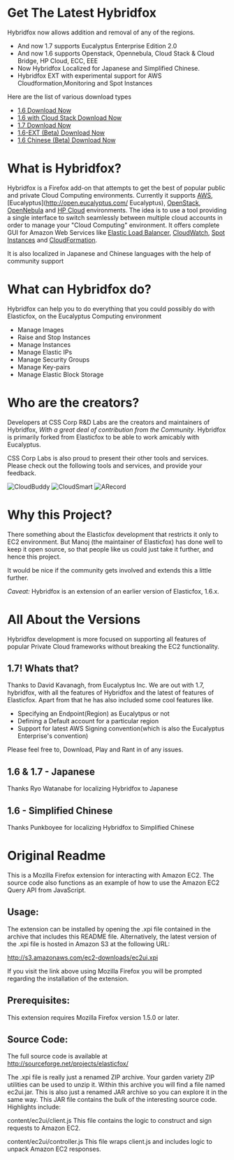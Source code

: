 # Get The Latest Hybridfox

Hybridfox now allows addition and removal of any of the regions.

* And now 1.7 supports Eucalyptus Enterprise Edition 2.0
* And now 1.6 supports Openstack, Opennebula, Cloud Stack & Cloud Bridge, HP Cloud, ECC, EEE
* Now Hybridfox Localized for Japanese and Simplified Chinese.
* Hybridfox EXT with experimental support for AWS Cloudformation,Monitoring and Spot Instances

Here are the list of various download types

* [1.6 Download Now](http://hybridfox.googlecode.com/files/hybridfox-1.6.000236.xpi)
* [1.6 with Cloud Stack Download Now](http://hybridfox.googlecode.com/files/hybridfox-1.6.000224.xpi)
* [1.7 Download Now](http://hybridfox.googlecode.com/files/hybridfox-1.7.000177.xpi)
* [1.6-EXT (Beta) Download Now](http://hybridfox.googlecode.com/files/hybridfox-ext-1.6.000208.xpi)
* [1.6 Chinese (Beta) Download Now](http://hybridfox.googlecode.com/files/hybridfox-1.6.000208.xpi)

# What is Hybridfox?

Hybridfox is a Firefox add-on that attempts to get the best of popular public and private Cloud Computing environments. Currently it supports [AWS](http://aws.amazon.com), [Eucalyptus](http://open.eucalyptus.com/ Eucalyptus), [OpenStack](http://openstack.org/), [OpenNebula](http://opennebula.org/) and [HP Cloud](http://hpcloud.com/) environments. The idea is to use a tool providing a single interface to switch seamlessly between multiple cloud accounts in order to manage your "Cloud Computing" environment. It offers complete GUI for Amazon Web Services like [Elastic Load Balancer](http://aws.amazon.com/elasticloadbalancing/), [CloudWatch](http://aws.amazon.com/cloudwatch/), [Spot Instances](http://aws.amazon.com/ec2/spot-instances/) and [CloudFormation](http://aws.amazon.com/cloudformation/). 

It is also localized in Japanese and Chinese languages with the help of community support


# What can Hybridfox do?

Hybridfox can help you to do everything that you could possibly do with Elasticfox, on the Eucalyptus Computing environment

* Manage Images
* Raise and Stop Instances
* Manage Instances
* Manage Elastic IPs
* Manage Security Groups
* Manage Key-pairs
* Manage Elastic Block Storage

# Who are the creators?

Developers at CSS Corp R&D Labs are the creators and maintainers of Hybridfox, *With a great deal of contribution from the Community*. Hybridfox is primarily forked from Elasticfox to be able to work amicably with Eucalyptus.

CSS Corp Labs is also proud to present their other tools and services. Please check out the following tools and services, and provide your feedback.

![CloudBuddy](https://labs.csscorp.com/site/images/cb_personal_small.gif)
![CloudSmart](https://labs.csscorp.com/site/images/cloud_smart_small.gif) 
![ARecord](https://labs.csscorp.com/site/images/arecord.gif)

# Why this Project?

There something about the Elasticfox development that restricts it only to EC2 environment. But Manoj (the maintainer of Elasticfox) has done well to keep it open source, so that people like us could just take it further, and hence this project.

It would be nice if the community gets involved and extends this a little further.

*Caveat:* Hybridfox is an extension of an earlier version of Elasticfox, 1.6.x.

# All About the Versions

Hybridfox development is more focused on supporting all features of popular Private Cloud frameworks without breaking the EC2 functionality.

## 1.7! Whats that?

Thanks to David Kavanagh, from Eucalyptus Inc. We are out with 1.7, hybridfox, with all the features of Hybridfox and the latest of features of Elasticfox. Apart from that he has also included some cool features like.

* Specifying an Endpoint(Region) as Eucalytpus or not
* Defining a Default account for a particular region
* Support for latest AWS Signing convention(which is also the Eucalyptus Enterprise's convention)

Please feel free to, Download, Play and Rant in of any issues.

## 1.6 & 1.7 - Japanese

Thanks Ryo Watanabe for localizing Hybridfox to Japanese 

## 1.6 - Simplified Chinese

Thanks Punkboyee for localizing Hybridfox to Simplified Chinese

# Original Readme

This is a Mozilla Firefox extension for interacting with Amazon EC2. The source code
also functions as an example of how to use the Amazon EC2 Query API from
JavaScript.

## Usage:

The extension can be installed by opening the .xpi file contained in the archive that includes
this README file. Alternatively, the latest version of the .xpi file is hosted in Amazon
S3 at the following URL:

  http://s3.amazonaws.com/ec2-downloads/ec2ui.xpi

If you visit the link above using Mozilla Firefox you will be prompted regarding the
installation of the extension.

## Prerequisites:

This extension requires Mozilla Firefox version 1.5.0 or later.

## Source Code:

The full source code is available at http://sourceforge.net/projects/elasticfox/

The .xpi file is really just a renamed ZIP archive. Your garden variety ZIP utilities can be 
used to unzip it. Within this archive you will find a file named ec2ui.jar. This is also just
a renamed JAR archive so you can explore it in the same way. This JAR file contains the bulk
of the interesting source code. Highlights include:

  content/ec2ui/client.js
    This file contains the logic to construct and sign requests to Amazon EC2.

  content/ec2ui/controller.js
    This file wraps client.js and includes logic to unpack Amazon EC2 responses.
